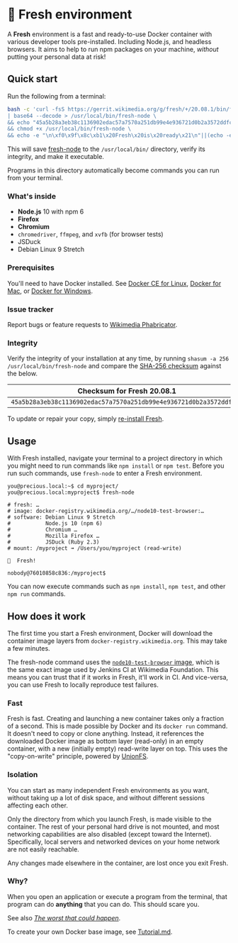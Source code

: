 # 🌱  Fresh environment

A **Fresh** environment is a fast and ready-to-use Docker container with
various developer tools pre-installed. Including Node.js, and headless
browsers. It aims to help to run npm packages on your machine,
_without_ putting your personal data at risk!

## Quick start

Run the following from a terminal:

```sh
bash -c 'curl -fsS https://gerrit.wikimedia.org/g/fresh/+/20.08.1/bin/fresh-node10?format=TEXT \
| base64 --decode > /usr/local/bin/fresh-node \
&& echo "45a5b28a3eb38c1136902edac57a7570a251db99e4e936721d0b2a3572ddfc71  /usr/local/bin/fresh-node" | shasum -c \
&& chmod +x /usr/local/bin/fresh-node \
&& echo -e "\n\xf0\x9f\x8c\xb1\x20Fresh\x20is\x20ready\x21\n"||(echo -e "\xe2\x9d\x8c";false)'
```

This will save [fresh-node](/bin/fresh-node10) to the `/usr/local/bin/` directory, verify its integrity, and make it executable.

Programs in this directory automatically become commands you can run from your terminal.

### What's inside

* **Node.js** 10 with npm 6
* **Firefox**
* **Chromium**
* `chromedriver`, `ffmpeg`, and `xvfb` (for browser tests)
* JSDuck
* Debian Linux 9 Stretch

### Prerequisites

You'll need to have Docker installed. See [Docker CE for Linux](https://docs.docker.com/install/#server), [Docker for Mac](https://hub.docker.com/editions/community/docker-ce-desktop-mac), or [Docker for Windows](https://docs.docker.com/docker-for-windows/install/).

### Issue tracker

Report bugs or feature requests to [Wikimedia Phabricator](https://phabricator.wikimedia.org/tag/fresh/).

### Integrity

Verify the integrity of your installation at any time, by running `shasum -a 256 /usr/local/bin/fresh-node` and compare the [SHA-256 checksum](https://en.wikipedia.org/wiki/SHA-256) against the below.

| Checksum for Fresh 20.08.1 |
|-------|
| `45a5b28a3eb38c1136902edac57a7570a251db99e4e936721d0b2a3572ddfc71` |

To update or repair your copy, simply [re-install Fresh](#quick-start).

## Usage

With Fresh installed, navigate your terminal to a project directory in which
you might need to run commands like `npm install` or `npm test`.
Before you run such commands, use `fresh-node` to enter a Fresh environment.

```
you@precious.local:~$ cd myproject/
you@precious.local:myproject$ fresh-node

# fresh: …
# image: docker-registry.wikimedia.org/…/node10-test-browser:…
# software: Debian Linux 9 Stretch
#           Node.js 10 (npm 6)
#           Chromium …
#           Mozilla Firefox …
#           JSDuck (Ruby 2.3)
# mount: /myproject ➟ /Users/you/myproject (read-write)

🌱  Fresh!

nobody@76010858c836:/myproject$
```

You can now execute commands such as `npm install`, `npm test`, and
other `npm run` commands.

## How does it work

The first time you start a Fresh environment, Docker will download the
container image layers from `docker-registry.wikimedia.org`. This may take
a few minutes.

The fresh-node command uses the [`node10-test-browser` image](./Tutorial.md#start-of-content),
which is the same exact image used by Jenkins CI at Wikimedia Foundation.
This means you can trust that if it works in Fresh, it'll work in CI.
And vice-versa, you can use Fresh to locally reproduce test failures.

### Fast

Fresh is fast. Creating and launching a new container takes only a fraction
of a second. This is made possible by Docker and its `docker run` command.
It doesn't need to copy or clone anything. Instead, it references the
downloaded Docker image as bottom layer (read-only) in an empty container,
with a new (initially empty) read-write layer on top. This uses the
"copy-on-write" principle, powered by [UnionFS](https://en.wikipedia.org/wiki/UnionFS).

### Isolation

You can start as many independent Fresh environments as you want,
without taking up a lot of disk space, and without different sessions
affecting each other.

Only the directory from which you launch Fresh, is made visible to the container.
The rest of your personal hard drive is not mounted, and most networking
capabilities are also disabled (except toward the Internet). Specifically,
local servers and networked devices on your home network are not easily
reachable.

Any changes made elsewhere in the container, are lost once you exit Fresh.

### Why?

When you open an application or execute a program from the terminal,
that program can do **anything** that you can do. This should scare you.

See also _[The worst that could happen](https://timotijhof.net/posts/2019/protect-yourself-from-npm/)_.

To create your own Docker base image, see [Tutorial.md](./Tutorial.md).
